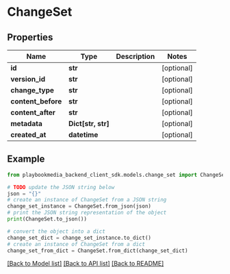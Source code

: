 # ChangeSet


## Properties

Name | Type | Description | Notes
------------ | ------------- | ------------- | -------------
**id** | **str** |  | [optional] 
**version_id** | **str** |  | [optional] 
**change_type** | **str** |  | [optional] 
**content_before** | **str** |  | [optional] 
**content_after** | **str** |  | [optional] 
**metadata** | **Dict[str, str]** |  | [optional] 
**created_at** | **datetime** |  | [optional] 

## Example

```python
from playbookmedia_backend_client_sdk.models.change_set import ChangeSet

# TODO update the JSON string below
json = "{}"
# create an instance of ChangeSet from a JSON string
change_set_instance = ChangeSet.from_json(json)
# print the JSON string representation of the object
print(ChangeSet.to_json())

# convert the object into a dict
change_set_dict = change_set_instance.to_dict()
# create an instance of ChangeSet from a dict
change_set_from_dict = ChangeSet.from_dict(change_set_dict)
```
[[Back to Model list]](../README.md#documentation-for-models) [[Back to API list]](../README.md#documentation-for-api-endpoints) [[Back to README]](../README.md)


